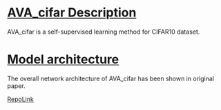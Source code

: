 # [AVA_cifar Description](https://gitee.com/mindspore/models/blob/r1.6/research/cv/AVA_cifar/README.md#contents)

AVA_cifar is a self-supervised learning method for CIFAR10 dataset.

# [Model architecture](https://gitee.com/mindspore/models/blob/r1.6/research/cv/AVA_cifar/README.md#contents)

The overall network architecture of AVA_cifar has been shown in original paper.

[RepoLink](https://gitee.com/mindspore/models/tree/r1.6/research/cv/AVA_cifar)